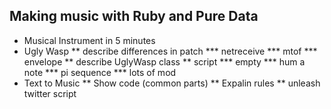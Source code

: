 Making music with Ruby and Pure Data
------------------------------------

* Musical Instrument in 5 minutes
* Ugly Wasp
** describe differences in patch 
*** netreceive
*** mtof
*** envelope
** describe UglyWasp class
** script
*** empty
*** hum a note
*** pi sequence
*** lots of mod
* Text to Music
** Show code (common parts)
** Expalin rules
** unleash twitter script

